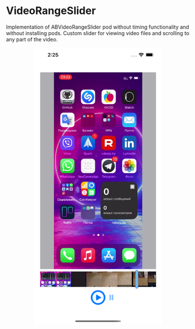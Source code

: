 # VideoRangeSlider
Implementation of ABVideoRangeSlider pod without timing functionality and without installing pods.
Custom slider for viewing video files and scrolling to any part of the video.

<p align="center">
  <img src="https://github.com/karimov8899/VideoRangeSlider/blob/main/Simulator%20Screen%20Shot%20-%20iPhone%2012%20Pro%20Max%20-%202021-04-26%20at%2014.25.08.png" width="350" title="hover text"> 
</p>
